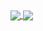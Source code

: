 <a href="https://github.com/muisedestiny/github-readme-stats">
  <img align="center" src="https://github-readme-stats.vercel.app/api/pin/?username=muisedestiny&repo=github-readme-stats&theme=buefy" />
</a>
<a href="https://github.com/muisedestiny/anuraghazra.github.io">
  <img align="center" src="https://github-readme-stats.vercel.app/api/pin/?username=muisedestiny&repo=anuraghazra.github.io&theme=buefy" />
</a>
